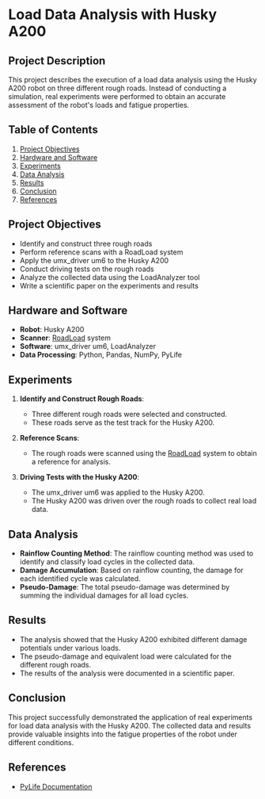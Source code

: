 # Load Data Analysis with Husky A200

## Project Description

This project describes the execution of a load data analysis using the Husky A200 robot on three different rough roads. Instead of conducting a simulation, real experiments were performed to obtain an accurate assessment of the robot's loads and fatigue properties.

## Table of Contents

1. [Project Objectives](#project-objectives)
2. [Hardware and Software](#hardware-and-software)
3. [Experiments](#experiments)
4. [Data Analysis](#data-analysis)
5. [Results](#results)
6. [Conclusion](#conclusion)
7. [References](#references)

## Project Objectives

- Identify and construct three rough roads
- Perform reference scans with a RoadLoad system
- Apply the umx_driver um6 to the Husky A200
- Conduct driving tests on the rough roads
- Analyze the collected data using the LoadAnalyzer tool
- Write a scientific paper on the experiments and results

## Hardware and Software

- **Robot**: Husky A200
- **Scanner**: [RoadLoad](https://github.com/umoe1001/RoadLoadAnalyzer/tree/main/RoadLoad) system
- **Software**: umx_driver um6, LoadAnalyzer
- **Data Processing**: Python, Pandas, NumPy, PyLife

## Experiments

1. **Identify and Construct Rough Roads**:
   - Three different rough roads were selected and constructed.
   - These roads serve as the test track for the Husky A200.

2. **Reference Scans**:
   - The rough roads were scanned using the [RoadLoad](https://github.com/umoe1001/RoadLoadAnalyzer/tree/main/RoadLoad) system to obtain a reference for analysis.

3. **Driving Tests with the Husky A200**:
   - The umx_driver um6 was applied to the Husky A200.
   - The Husky A200 was driven over the rough roads to collect real load data.

## Data Analysis

- **Rainflow Counting Method**: The rainflow counting method was used to identify and classify load cycles in the collected data.
- **Damage Accumulation**: Based on rainflow counting, the damage for each identified cycle was calculated.
- **Pseudo-Damage**: The total pseudo-damage was determined by summing the individual damages for all load cycles.

## Results

- The analysis showed that the Husky A200 exhibited different damage potentials under various loads.
- The pseudo-damage and equivalent load were calculated for the different rough roads.
- The results of the analysis were documented in a scientific paper.

## Conclusion

This project successfully demonstrated the application of real experiments for load data analysis with the Husky A200. The collected data and results provide valuable insights into the fatigue properties of the robot under different conditions.

## References

- [PyLife Documentation](https://pylife.readthedocs.io/en/stable/)
